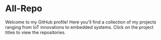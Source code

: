 # All-Repo
Welcome to my GitHub profile! Here you'll find a collection of my projects ranging from IoT innovations to embedded systems. Click on the project titles to view the repositories.

